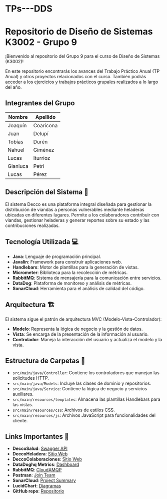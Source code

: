 # TPs---DDS
# Repositorio de Diseño de Sistemas K3002 - Grupo 9

¡Bienvenido al repositorio del Grupo 9 para el curso de Diseño de Sistemas (K3002)!

En este repositorio encontrarás los avances del Trabajo Práctico Anual (TP Anual) y otros proyectos relacionados con el curso. También podrás acceder a los ejercicios y trabajos prácticos grupales realizados a lo largo del año.

## Integrantes del Grupo

| Nombre    | Apellido  |
|-----------|-----------|
| Joaquín   | Coaricona |
| Juan      | Delupí    |
| Tobías    | Durén     |
| Nahuel    | Giménez   |
| Lucas     | Iturrioz  |
| Gianluca  | Petri     |
| Lucas     | Pérez     |


## Descripción del Sistema 📝

El sistema Decco es una plataforma integral diseñada para gestionar la distribución de viandas a personas vulnerables mediante heladeras ubicadas en diferentes lugares. Permite a los colaboradores contribuir con viandas, gestionar heladeras y generar reportes sobre su estado y las contribuciones realizadas.

## Tecnología Utilizada 💻

- **Java**: Lenguaje de programación principal.
- **Javalin**: Framework para construir aplicaciones web.
- **Handlebars**: Motor de plantillas para la generación de vistas.
- **Micrometer**: Biblioteca para la recolección de métricas.
- **RabbitMQ**: Sistema de mensajería para la comunicación entre servicios.
- **DataDog**: Plataforma de monitoreo y análisis de métricas.
- **SonarCloud**: Herramienta para el análisis de calidad del código.

## Arquitectura 🏗️

El sistema sigue el patrón de arquitectura MVC (Modelo-Vista-Controlador):

- **Modelo**: Representa la lógica de negocio y la gestión de datos.
- **Vista**: Se encarga de la presentación de la información al usuario.
- **Controlador**: Maneja la interacción del usuario y actualiza el modelo y la vista.

## Estructura de Carpetas 📂

- `src/main/java/Controller`: Contiene los controladores que manejan las solicitudes HTTP.
- `src/main/java/Models`: Incluye las clases de dominio y repositorios.
- `src/main/java/Service`: Contiene la lógica de negocio y servicios auxiliares.
- `src/main/resources/templates`: Almacena las plantillas Handlebars para las vistas.
- `src/main/resources/css`: Archivos de estilos CSS.
- `src/main/resources/js`: Archivos JavaScript para funcionalidades del cliente.

## Links Importantes 🔗

- **DeccoSalud**: [Swagger API](https://deccosalud.onrender.com/swagger)
- **DeccoHeladera**: [Sitio Web](https://deccoheladera.onrender.com/)
- **DeccoColaboraciones**: [Sitio Web](https://deccocolaboraciones.onrender.com/)
- **DataDoghq Metrics**: [Dashboard](https://p.us5.datadoghq.com/sb/e73aba5a-bba5-11ef-927e-563ef795b767-f8d30395c1d3e281ccf7a523204ff054?refresh_mode=sliding&from_ts=1734362328009&to_ts=1734365928009&live=true)
- **RabbitMQ**: [CloudAMQP](https://customer.cloudamqp.com/)
- **Postman**: [Join Team](https://app.getpostman.com/join-team?invite_code=5a6c56e7f156d563fa30dfeb50670e298b96190b1f1ecb4a4b52465ffd6e39b9&target_code=f8bb5bb2b3252211e0b915c644eb9a6e)
- **SonarCloud**: [Project Summary](https://sonarcloud.io/summary/new_code?id=Lucassiturrioz_TPs---DDS&branch=main)
- **LucidChart**: [Diagramas](https://lucid.app/lucidchart/b621f3db-1924-4aef-a05f-dd1faa61d7ef/edit?invitationId=inv_f57f88f7-211d-4963-ad91-229bb2736901&page=0_0#)
- **GitHub repo**: [Repositorio](https://github.com/Lucassiturrioz/DeccoSalud/tree/main)